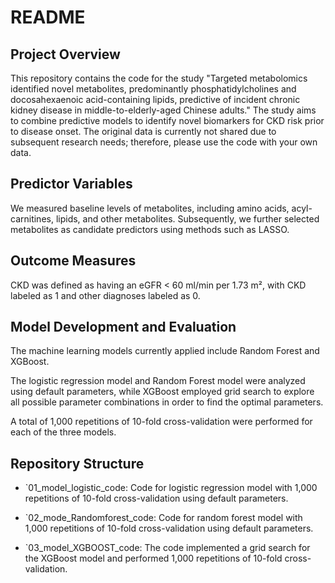 # README


## Project Overview

This repository contains the code for the study "Targeted metabolomics identified novel metabolites, predominantly phosphatidylcholines and docosahexaenoic acid-containing lipids, predictive of incident chronic kidney disease in middle-to-elderly-aged Chinese adults." The study aims to combine predictive models to identify novel biomarkers for CKD risk prior to disease onset. The original data is currently not shared due to subsequent research needs; therefore, please use the code with your own data.

## Predictor Variables

We measured baseline levels of metabolites, including amino acids, acyl-carnitines, lipids, and other metabolites. Subsequently, we further selected metabolites as candidate predictors using methods such as LASSO.

## Outcome Measures

CKD was defined as having an eGFR < 60 ml/min per 1.73 m², with CKD labeled as 1 and other diagnoses labeled as 0.

## Model Development and Evaluation

The machine learning models currently applied include Random Forest and XGBoost. 

The logistic regression model and Random Forest model were analyzed using default parameters, while XGBoost employed grid search to explore all possible parameter combinations in order to find the optimal parameters.

A total of 1,000 repetitions of 10-fold cross-validation were performed for each of the three models.

## Repository Structure

- `01_model_logistic_code: Code for logistic regression model with 1,000 repetitions of 10-fold cross-validation using default parameters.

- `02_mode_Randomforest_code: Code for random forest model with 1,000 repetitions of 10-fold cross-validation using default parameters.

- `03_model_XGBOOST_code: The code implemented a grid search for the XGBoost model and performed 1,000 repetitions of 10-fold cross-validation.
